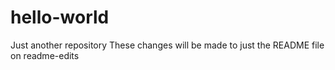 # hello-world
Just another repository
These changes will be made to just the README file on readme-edits
